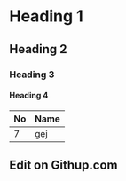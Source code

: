 # Heading 1
## Heading 2
### Heading 3
#### Heading 4
|No|Name|
|--|----|
|7| gej|
## Edit on Githup.com
